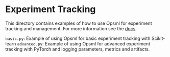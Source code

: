 # Experiment Tracking

This directory contains examples of how to use Opsml for experiment tracking and management. For more information see the [docs](https://docs.demml.io/opsml/docs/cards/experiment/usage/).


`basic.py`: Example of using Opsml for basic experiment tracking with Scikit-learn
`advanced.py`: Example of using Opsml for advanced experiment tracking with PyTorch and logging parameters, metrics and artifacts.